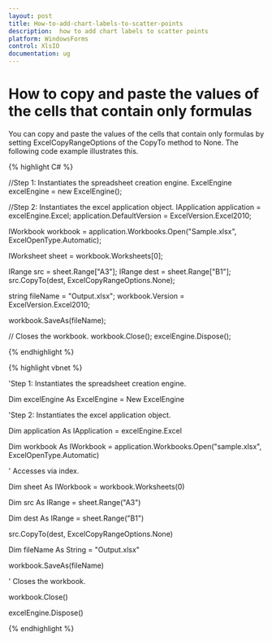 ```yaml
---
layout: post
title: How-to-add-chart-labels-to-scatter-points
description:  how to add chart labels to scatter points
platform: WindowsForms
control: XlsIO	
documentation: ug
---
```


# How to copy and paste the values of the cells that contain only formulas

You can copy and paste the values of the cells that contain only formulas by setting ExcelCopyRangeOptions of the CopyTo method to None. The following code example illustrates this.
 
{% highlight C# %}

//Step 1: Instantiates the spreadsheet creation engine.
ExcelEngine excelEngine = new ExcelEngine();

//Step 2: Instantiates the excel application object.
IApplication application = excelEngine.Excel;
application.DefaultVersion = ExcelVersion.Excel2010;
 
IWorkbook workbook = application.Workbooks.Open("Sample.xlsx", ExcelOpenType.Automatic);
 
IWorksheet sheet = workbook.Worksheets[0];
 
IRange src = sheet.Range["A3"];
IRange dest = sheet.Range["B1"];
src.CopyTo(dest, ExcelCopyRangeOptions.None);
 
string fileName = "Output.xlsx";
workbook.Version = ExcelVersion.Excel2010;
 
workbook.SaveAs(fileName);
 
// Closes the workbook.
workbook.Close();
excelEngine.Dispose();              

{% endhighlight %}    


{% highlight vbnet %}
 
 
'Step 1: Instantiates the spreadsheet creation engine.

Dim excelEngine As ExcelEngine = New ExcelEngine

 

'Step 2: Instantiates the excel application object.

Dim application As IApplication = excelEngine.Excel

 

Dim workbook As IWorkbook = application.Workbooks.Open("sample.xlsx", ExcelOpenType.Automatic)

 

' Accesses via index.

Dim sheet As IWorkbook = workbook.Worksheets(0)

 

Dim src As IRange = sheet.Range("A3")

Dim dest As IRange = sheet.Range("B1")

src.CopyTo(dest, ExcelCopyRangeOptions.None)

 

Dim fileName As String = "Output.xlsx"

workbook.SaveAs(fileName)

 

' Closes the workbook.

workbook.Close()

excelEngine.Dispose()

{% endhighlight %}